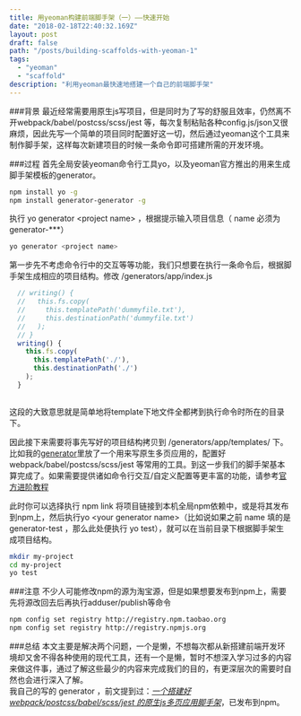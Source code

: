 ```yaml
---
title: 用yeoman构建前端脚手架（一）——快速开始
date: "2018-02-18T22:40:32.169Z"
layout: post
draft: false
path: "/posts/building-scaffolds-with-yeoman-1"
tags:
  - "yeoman"
  - "scaffold"
description: "利用yeoman最快速地搭建一个自己的前端脚手架"
---
```


###背景
最近经常需要用原生js写项目，但是同时为了写的舒服且效率，仍然离不开webpack/babel/postcss/scss/jest 等，每次复制粘贴各种config.js/json又很麻烦，因此先写一个简单的项目同时配置好这一切，然后通过yeoman这个工具来制作脚手架，这样每次新建项目的时候一条命令即可搭建所需的开发环境。  

###过程
首先全局安装yeoman命令行工具yo，以及yeoman官方推出的用来生成脚手架模板的generator。

``` bash
npm install yo -g
npm install generator-generator -g

```
执行 yo generator \<project name\> ，根据提示输入项目信息（ name 必须为generator-***）

``` bash
yo generator <project name>
```
第一步先不考虑命令行中的交互等等功能，我们只想要在执行一条命令后，根据脚手架生成相应的项目结构。修改 /generators/app/index.js

``` javascript
  // writing() {
  //   this.fs.copy(
  //     this.templatePath('dummyfile.txt'),
  //     this.destinationPath('dummyfile.txt')
  //   );
  // }
  writing() {
    this.fs.copy(
      this.templatePath('./'),
      this.destinationPath('./')
    );
  }
  
```
这段的大致意思就是简单地将template下地文件全都拷到执行命令时所在的目录下。  

因此接下来需要将事先写好的项目结构拷贝到 /generators/app/templates/ 下。比如我的[generator](https://github.com/menthays/generator-menthays)里放了一个用来写原生多页应用的，配置好 webpack/babel/postcss/scss/jest 等常用的工具。到这一步我们的脚手架基本算完成了。如果需要提供诸如命令行交互/自定义配置等更丰富的功能，请参考[官方进阶教程](http://yeoman.io/authoring/running-context.html)


此时你可以选择执行 npm link 将项目链接到本机全局npm依赖中，或是将其发布到npm上，然后执行yo \<your generator name\>（比如说如果之前 name 填的是 generator-test ，那么此处便执行 yo test），就可以在当前目录下根据脚手架生成项目结构。  

``` bash
mkdir my-project  
cd my-project
yo test
```  
###注意
不少人可能修改npm的源为淘宝源，但是如果想要发布到npm上，需要先将源改回去后再执行adduser/publish等命令

```bash
npm config set registry http://registry.npm.taobao.org
npm config set registry http://registry.npmjs.org     

```

###总结
本文主要是解决两个问题，一个是懒，不想每次都从新搭建前端开发环境却又舍不得各种使用的现代工具，还有一个是懒，暂时不想深入学习过多的内容来做这件事，通过了解这些最少的内容来完成我们的目的，有更深层次的需要时自然也会进行深入了解。  
我自己的写的 generator ，前文提到过：[*一个搭建好 webpack/postcss/babel/scss/jest 的原生js多页应用脚手架*](https://github.com/menthays/generator-menthays)，已发布到npm。

